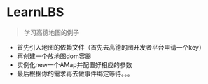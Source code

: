 # LearnLBS

> 学习高德地图的例子

+ 首先引入地图的依赖文件（首先去高德的图开发者平台申请一个key）
+ 再创建一个放地图dom容器
+ 实例化new一个AMap并配置好相应的参数
+ 最后根据你的需求再去做事件绑定等待。。。
